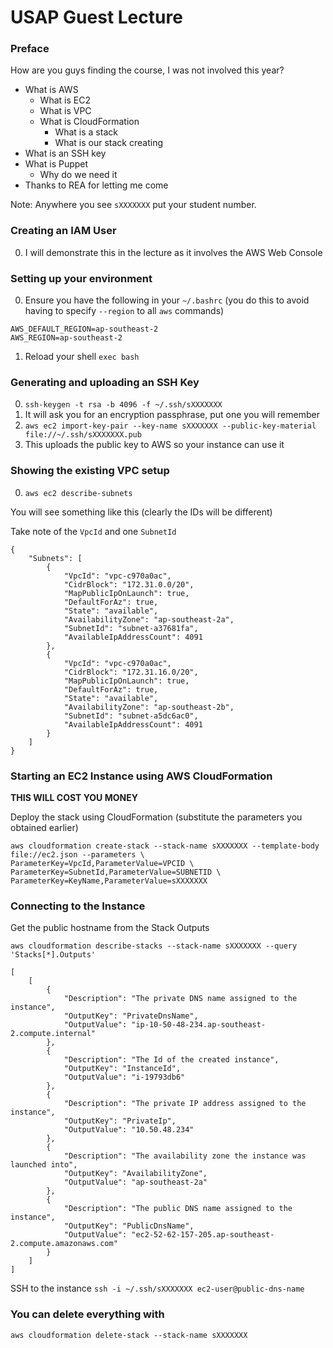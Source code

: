 # USAP Guest Lecture

### Preface

How are you guys finding the course, I was not involved this year?

* What is AWS
  * What is EC2
  * What is VPC
  * What is CloudFormation
    * What is a stack
    * What is our stack creating
* What is an SSH key
* What is Puppet
  * Why do we need it
* Thanks to REA for letting me come

Note: Anywhere you see `sXXXXXXX` put your student number.

### Creating an IAM User

0. I will demonstrate this in the lecture as it involves the AWS Web Console

### Setting up your environment

0. Ensure you have the following in your `~/.bashrc` (you do this to avoid having to specify `--region` to all `aws` commands)

```
AWS_DEFAULT_REGION=ap-southeast-2
AWS_REGION=ap-southeast-2
```

1. Reload your shell `exec bash`

### Generating and uploading an SSH Key

0. `ssh-keygen -t rsa -b 4096 -f ~/.ssh/sXXXXXXX`
  0. It will ask you for an encryption passphrase, put one you will remember
1. `aws ec2 import-key-pair --key-name sXXXXXXX --public-key-material file://~/.ssh/sXXXXXXX.pub`
  0. This uploads the public key to AWS so your instance can use it

### Showing the existing VPC setup

0. `aws ec2 describe-subnets`

You will see something like this (clearly the IDs will be different)

Take note of the `VpcId` and one `SubnetId`

```
{
    "Subnets": [
        {
            "VpcId": "vpc-c970a0ac", 
            "CidrBlock": "172.31.0.0/20", 
            "MapPublicIpOnLaunch": true, 
            "DefaultForAz": true, 
            "State": "available", 
            "AvailabilityZone": "ap-southeast-2a", 
            "SubnetId": "subnet-a37681fa", 
            "AvailableIpAddressCount": 4091
        }, 
        {
            "VpcId": "vpc-c970a0ac", 
            "CidrBlock": "172.31.16.0/20", 
            "MapPublicIpOnLaunch": true, 
            "DefaultForAz": true, 
            "State": "available", 
            "AvailabilityZone": "ap-southeast-2b", 
            "SubnetId": "subnet-a5dc6ac0", 
            "AvailableIpAddressCount": 4091
        }
    ]
}
```

### Starting an EC2 Instance using AWS CloudFormation

**THIS WILL COST YOU MONEY**

Deploy the stack using CloudFormation (substitute the parameters you obtained earlier)

```
aws cloudformation create-stack --stack-name sXXXXXXX --template-body file://ec2.json --parameters \
ParameterKey=VpcId,ParameterValue=VPCID \
ParameterKey=SubnetId,ParameterValue=SUBNETID \
ParameterKey=KeyName,ParameterValue=sXXXXXXX
```

### Connecting to the Instance

Get the public hostname from the Stack Outputs

`aws cloudformation describe-stacks --stack-name sXXXXXXX --query 'Stacks[*].Outputs'`

```
[
    [
        {
            "Description": "The private DNS name assigned to the instance", 
            "OutputKey": "PrivateDnsName", 
            "OutputValue": "ip-10-50-48-234.ap-southeast-2.compute.internal"
        }, 
        {
            "Description": "The Id of the created instance", 
            "OutputKey": "InstanceId", 
            "OutputValue": "i-19793db6"
        }, 
        {
            "Description": "The private IP address assigned to the instance", 
            "OutputKey": "PrivateIp", 
            "OutputValue": "10.50.48.234"
        }, 
        {
            "Description": "The availability zone the instance was launched into", 
            "OutputKey": "AvailabilityZone", 
            "OutputValue": "ap-southeast-2a"
        }, 
        {
            "Description": "The public DNS name assigned to the instance", 
            "OutputKey": "PublicDnsName", 
            "OutputValue": "ec2-52-62-157-205.ap-southeast-2.compute.amazonaws.com"
        }
    ]
]
```

SSH to the instance `ssh -i ~/.ssh/sXXXXXXX ec2-user@public-dns-name`

### You can delete everything with

`aws cloudformation delete-stack --stack-name sXXXXXXX`
